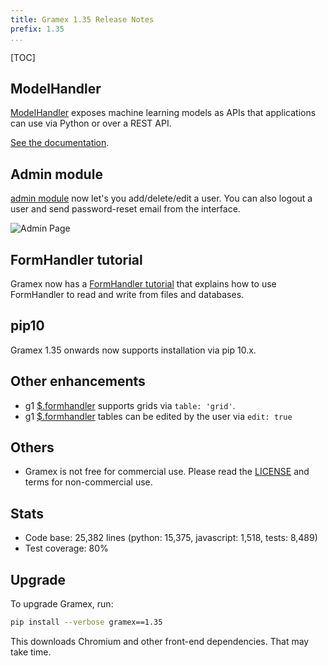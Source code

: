 ```yaml
---
title: Gramex 1.35 Release Notes
prefix: 1.35
...
```


[TOC]

## ModelHandler

[ModelHandler](../../modelhandler/) exposes machine learning models as APIs
that applications can use via Python or over a REST API.

[See the documentation](../../modelhandler/).

## Admin module

[admin module](../../admin/) now let's you add/delete/edit a user. You can also
logout a user and send password-reset email from the interface.

![Admin Page](admin-page.png)

## FormHandler tutorial

Gramex now has a [FormHandler tutorial](../../tutorials/) that explains how to
use FormHandler to read and write from files and databases.

## pip10

Gramex 1.35 onwards now supports installation via pip 10.x.

## Other enhancements

- g1 [$.formhandler](https://code.gramener.com/cto/g1#formhandler) supports
grids via `table: 'grid'`.
- g1 [$.formhandler](https://code.gramener.com/cto/g1#formhandler) tables can be
edited by the user via `edit: true`

## Others

- Gramex is not free for commercial use. Please read the
[LICENSE](https://github.com/gramener/gramex/blob/master/LICENSE.rst) and
terms for non-commercial use.

## Stats

- Code base: 25,382 lines (python: 15,375, javascript: 1,518, tests: 8,489)
- Test coverage: 80%

## Upgrade

To upgrade Gramex, run:

```bash
pip install --verbose gramex==1.35
```

This downloads Chromium and other front-end dependencies. That may take time.
